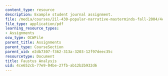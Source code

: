 ```yaml
---
content_type: resource
description: Example student journal assignment.
file: /media/courses/21l-430-popular-narrative-masterminds-fall-2004/4ce652cb77e904be27fbab12b2b932d6_MIT21L_430F04_analysis.pdf
file_type: application/pdf
learning_resource_types:
- Assignments
ocw_type: OCWFile
parent_title: Assignments
parent_type: CourseSection
parent_uid: e2db7307-f362-313a-3203-12f97deec35c
resourcetype: Document
title: Faustus Analysis
uid: 4ce652cb-77e9-04be-27fb-ab12b2b932d6
---
```

